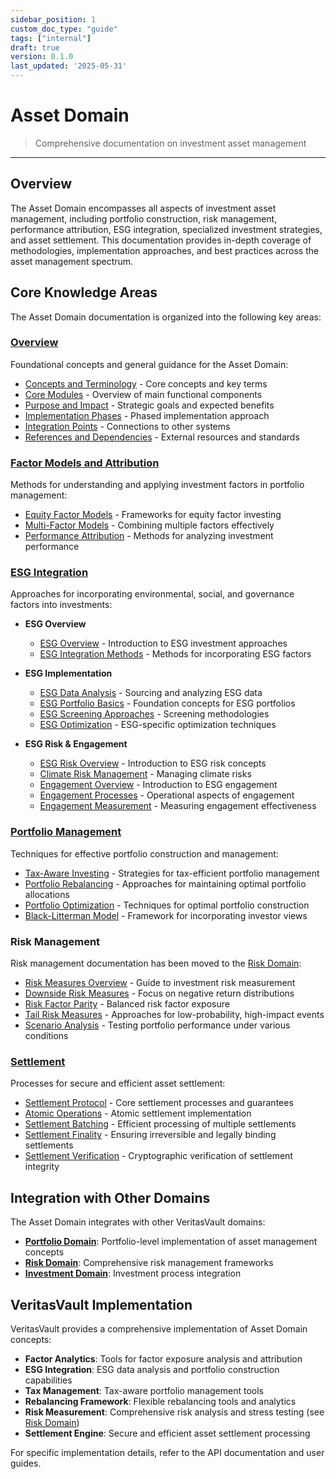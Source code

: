 ```yaml
---
sidebar_position: 1
custom_doc_type: "guide"
tags: ["internal"]
draft: true
version: 0.1.0
last_updated: '2025-05-31'
---
```


# Asset Domain

> Comprehensive documentation on investment asset management

---

## Overview

The Asset Domain encompasses all aspects of investment asset management, including portfolio construction, risk management, performance attribution, ESG integration, specialized investment strategies, and asset settlement. This documentation provides in-depth coverage of methodologies, implementation approaches, and best practices across the asset management spectrum.

## Core Knowledge Areas

The Asset Domain documentation is organized into the following key areas:

### [Overview](./overview/index.md)

Foundational concepts and general guidance for the Asset Domain:

* [Concepts and Terminology](./overview/concepts-terminology.md) - Core concepts and key terms
* [Core Modules](./overview/core-modules.md) - Overview of main functional components
* [Purpose and Impact](./overview/purpose-impact.md) - Strategic goals and expected benefits
* [Implementation Phases](./overview/implementation-phases.md) - Phased implementation approach
* [Integration Points](./overview/integration-points.md) - Connections to other systems
* [References and Dependencies](./overview/references-dependencies.md) - External resources and standards

### [Factor Models and Attribution](./factor-models/index.md)

Methods for understanding and applying investment factors in portfolio management:

* [Equity Factor Models](./factor-models/equity-factors/index.md) - Frameworks for equity factor investing
* [Multi-Factor Models](./factor-models/multi-factor/index.md) - Combining multiple factors effectively
* [Performance Attribution](./factor-models/attribution/index.md) - Methods for analyzing investment performance

### [ESG Integration](./esg/index.md)

Approaches for incorporating environmental, social, and governance factors into investments:

* **ESG Overview**
  * [ESG Overview](./esg/overview/esg-overview.md) - Introduction to ESG investment approaches
  * [ESG Integration Methods](./esg/overview/esg-integration-methods.md) - Methods for incorporating ESG factors

* **ESG Implementation**
  * [ESG Data Analysis](./esg/implementation/esg-data-analysis.md) - Sourcing and analyzing ESG data
  * [ESG Portfolio Basics](./esg/implementation/esg-portfolio-basics.md) - Foundation concepts for ESG portfolios
  * [ESG Screening Approaches](./esg/implementation/esg-screening-approaches.md) - Screening methodologies
  * [ESG Optimization](./esg/implementation/esg-optimization.md) - ESG-specific optimization techniques

* **ESG Risk & Engagement**
  * [ESG Risk Overview](./esg/risk-engagement/esg-risk-overview.md) - Introduction to ESG risk concepts
  * [Climate Risk Management](./esg/risk-engagement/climate-risk-management.md) - Managing climate risks
  * [Engagement Overview](./esg/risk-engagement/engagement-overview.md) - Introduction to ESG engagement
  * [Engagement Processes](./esg/risk-engagement/engagement-processes.md) - Operational aspects of engagement
  * [Engagement Measurement](./esg/risk-engagement/engagement-measurement.md) - Measuring engagement effectiveness

### [Portfolio Management](./portfolio-management/index.md)

Techniques for effective portfolio construction and management:

* [Tax-Aware Investing](./portfolio-management/tax-aware-investing.md) - Strategies for tax-efficient portfolio management
* [Portfolio Rebalancing](./portfolio-management/rebalancing/index.md) - Approaches for maintaining optimal portfolio allocations
* [Portfolio Optimization](./portfolio-management/optimization/index.md) - Techniques for optimal portfolio construction
* [Black-Litterman Model](./portfolio-management/black-litterman/index.md) - Framework for incorporating investor views

### Risk Management

Risk management documentation has been moved to the [Risk Domain](portfolio-management/index.md):

* [Risk Measures Overview](../Risk/risk-measures/risk-measures-overview.md) - Guide to investment risk measurement
* [Downside Risk Measures](../Risk/risk-measures/downside-risk-measures.md) - Focus on negative return distributions
* [Risk Factor Parity](../Risk/risk-measures/risk-factor-parity.md) - Balanced risk factor exposure
* [Tail Risk Measures](../Risk/tail-risk/index.md) - Approaches for low-probability, high-impact events
* [Scenario Analysis](../Risk/scenario-analysis/index.md) - Testing portfolio performance under various conditions

### [Settlement](./settlement/index.md)

Processes for secure and efficient asset settlement:

* [Settlement Protocol](./settlement/settlement-protocol.md) - Core settlement processes and guarantees
* [Atomic Operations](./settlement/settlement-atomic-operations.md) - Atomic settlement implementation
* [Settlement Batching](./settlement/settlement-batching.md) - Efficient processing of multiple settlements
* [Settlement Finality](./settlement/settlement-finality.md) - Ensuring irreversible and legally binding settlements
* [Settlement Verification](./settlement/settlement-verification.md) - Cryptographic verification of settlement integrity

## Integration with Other Domains

The Asset Domain integrates with other VeritasVault domains:

* **[Portfolio Domain](portfolio-management/index.md)**: Portfolio-level implementation of asset management concepts
* **[Risk Domain](portfolio-management/index.md)**: Comprehensive risk management frameworks
* **[Investment Domain](portfolio-management/index.md)**: Investment process integration

## VeritasVault Implementation

VeritasVault provides a comprehensive implementation of Asset Domain concepts:

* **Factor Analytics**: Tools for factor exposure analysis and attribution
* **ESG Integration**: ESG data analysis and portfolio construction capabilities
* **Tax Management**: Tax-aware portfolio management tools
* **Rebalancing Framework**: Flexible rebalancing tools and analytics
* **Risk Measurement**: Comprehensive risk analysis and stress testing (see [Risk Domain](portfolio-management/index.md))
* **Settlement Engine**: Secure and efficient asset settlement processing

For specific implementation details, refer to the API documentation and user guides.